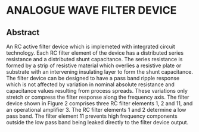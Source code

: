 # ANALOGUE WAVE FILTER DEVICE

## Abstract
An RC active filter device which is implemeted with integrated circuit technology. Each RC filter element of the device has a distributed series resistance and a distributed shunt capacitance. The series resistance is formed by a strip of resistive material which overlies a resistive plate or substrate with an intervening insulating layer to form the shunt capacitance. The filter device can be designed to have a pass band ripple response which is not affected by variation in nominal absolute resistance and capacitance values resulting from process spreads. These variations only stretch or compress the filter response along the frequency axis. The filter device shown in Figure 2 comprises three RC filter elements 1, 2 and 11, and an operational amplifier 3. The RC filter elements 1 and 2 determine a low pass band. The filter element 11 prevents high frequency components outside the low pass band being leaked directly to the filter device output.